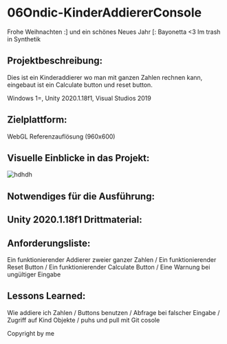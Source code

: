 # 06Ondic-KinderAddiererConsole
Frohe Weihnachten :]
und ein schönes Neues Jahr [:
Bayonetta <3
Im trash in Synthetik

## Projektbeschreibung:
Dies ist ein Kinderaddierer wo man mit ganzen Zahlen rechnen kann, eingebaut ist ein Calculate button und reset button.

Windows 1=, Unity 2020.1.18f1, Visual Studios 2019

## Zielplattform: 
WebGL Referenzauflösung (960x600) 

## Visuelle Einblicke in das Projekt: 
![hdhdh](https://user-images.githubusercontent.com/91017666/152321856-ccf19098-1b93-4b7d-8600-8aaa0726bb2c.JPG)

## Notwendiges für die Ausführung:

## Unity 2020.1.18f1 Drittmaterial:

## Anforderungsliste:

Ein funktionierender Addierer zweier ganzer Zahlen /
Ein funktionierender Reset Button /
Ein funktionierender Calculate Button /
Eine Warnung bei ungültiger Eingabe

## Lessons Learned:

Wie addiere ich Zahlen /
Buttons benutzen /
Abfrage bei falscher Eingabe /
Zugriff auf Kind Objekte /
puhs und pull mit Git cosole

Copyright by me
